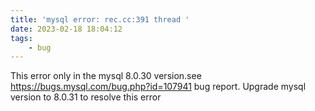 ```yaml
---
title: 'mysql error: rec.cc:391 thread '
date: 2023-02-18 18:04:12
tags:
    - bug
---
```

This error only in the mysql 8.0.30 version.see https://bugs.mysql.com/bug.php?id=107941 bug report. Upgrade mysql version to 8.0.31 to resolve this error
